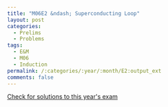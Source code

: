 ```yaml
---
title: "M06E2 &ndash; Superconducting Loop"
layout: post
categories:
  - Prelims
  - Problems
tags:
  - E&M
  - M06
  - Induction
permalink: /:categories/:year/:month/E2:output_ext
comments: false
---
```

<object data="2006M2E.pdf" type="application/pdf" width="100%" height="500"></object>
<div class="message"><a href='https://princetonprelim.com/prelim/17/'>Check for solutions to this year's exam</a></div>